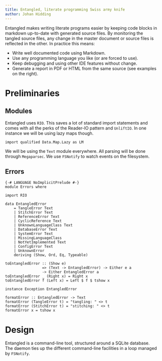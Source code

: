 ```yaml
---
title: Entangled, literate programming Swiss army knife
author: Johan Hidding
---
```


Entangled makes writing literate programs easier by keeping code blocks in markdown up-to-date with generated source files. By monitoring the tangled source files, any change in the master document or source files is reflected in the other. In practice this means:

* Write well documented code using Markdown.
* Use any programming language you like (or are forced to use).
* Keep debugging and using other IDE features without change.
* Generate a report in PDF or HTML from the same source (see examples on the right).

# Preliminaries

## Modules

Entangled uses `RIO`. This saves a lot of standard import statements and comes with all the perks of the Reader-IO pattern and `UnliftIO`. In one instance we will be using lazy maps though.

``` {.haskell #import-lazy-map}
import qualified Data.Map.Lazy as LM
```

We will be using the `Text` module everywhere. All parsing will be done through `Megaparsec`. We use `FSNotify` to watch events on the filesystem.

## Errors

``` {.haskell file=src/Errors.hs}
{-# LANGUAGE NoImplicitPrelude #-}
module Errors where

import RIO

data EntangledError
    = TangleError Text
    | StitchError Text
    | ReferenceError Text
    | CyclicReference Text
    | UnknownLanguageClass Text
    | DatabaseError Text
    | SystemError Text
    | MissingLanguageClass
    | NotYetImplemented Text
    | ConfigError Text
    | UnknownError
    deriving (Show, Ord, Eq, Typeable)

toEntangledError :: (Show e)
                 => (Text -> EntangledError) -> Either e a
                 -> Either EntangledError a
toEntangledError _ (Right x) = Right x
toEntangledError f (Left x) = Left $ f $ tshow x

instance Exception EntangledError

formatError :: EntangledError -> Text
formatError (TangleError t) = "tangling: " <> t
formatError (StitchError t) = "stitching: " <> t
formatError x = tshow x
```

# Design

Entangled is a command-line tool, structured around a SQLite database. The daemon ties up the different command-line facilities in a loop managed by `FSNotify`.

